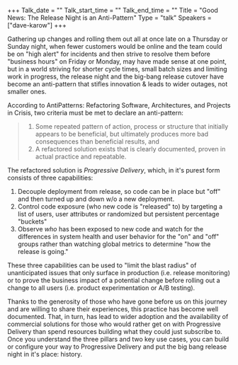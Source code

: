 +++
Talk_date = ""
Talk_start_time = ""
Talk_end_time = ""
Title = "Good News: The Release Night is an Anti-Pattern"
Type = "talk"
Speakers = ["dave-karow"]
+++

Gathering up changes and rolling them out all at once late on a Thursday or Sunday night, when fewer customers would be online and the team could be on "high alert" for incidents and then strive to resolve them before "business hours" on Friday or Monday, may have made sense at one point, but in a world striving for shorter cycle times, small batch sizes and limiting work in progress, the release night and the big-bang release cutover have become an anti-pattern that stifles innovation & leads to wider outages, not smaller ones.

According to AntiPatterns: Refactoring Software, Architectures, and Projects in Crisis, two criteria must be met to declare an anti-pattern:
> 1. Some repeated pattern of action, process or structure that initially appears to be beneficial, 
> but ultimately produces more bad consequences than beneficial results, and
> 2. A refactored solution exists that is clearly documented, proven in actual practice and repeatable.

The refactored solution is *Progressive Delivery*, which, in it's purest form consists of three capabilities:
1. Decouple deployment from release, so code can be in place but "off" and then turned up and down w/o a new deployment.
2. Control code exposure (who new code is "released" to) by targeting a list of users, user attributes or randomized but persistent percentage "buckets"
3. Observe *who* has been exposed to new code and watch for the differences in system health and user behavior for the "on" and "off" groups rather than watching global metrics to determine "how the release is going."

These three capabilities can be used to "limit the blast radius" of unanticipated issues that only surface in production (i.e. release monitoring) or to prove the business impact of a potential change before rolling out a change to all users (i.e. product experimentation or A/B testing).

Thanks to the generosity of those who have gone before us on this journey and are willing to share their experiences, this practice has become well documented. That, in turn, has lead to wider adoption and the availability of commercial solutions for those who would rather get on with Progressive Delivery than spend resources building what they could just subscribe to.  Once you understand the three pillars and two key use cases, you can build or configure your way to Progressive Delivery and put the big bang release night in it's place: history.